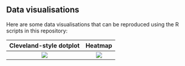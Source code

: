 
## Data visualisations

Here are some data visualisations that can be reproduced using the R scripts in this repository:


Cleveland-style dotplot             |  Heatmap
:-------------------------:|:-------------------------:
![](https://github.com/cat-lord/crime_analysis/blob/master/images/dotplot.png)  |  ![](https://github.com/cat-lord/crime_analysis/blob/master/images/calendar_heatmap.png)

